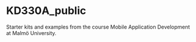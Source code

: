 KD330A_public
=============

Starter kits and examples from the course Mobile Application Development at Malmö University.
